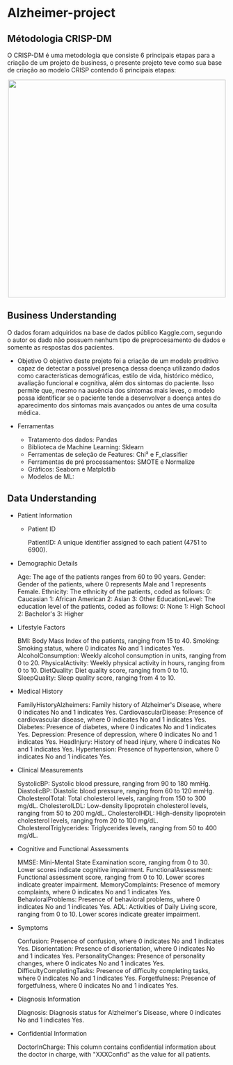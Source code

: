 # Alzheimer-project
## Métodologia CRISP-DM
O CRISP-DM é uma metodologia que consiste 6 principais etapas para a criação de um projeto de business, o presente projeto teve como sua base de criação ao modelo CRISP contendo 6 principais etapas:
<div align="center">
<img src="https://github.com/user-attachments/assets/0c9fb82d-15a3-43ce-9a8c-6dafce20b542" width="500px" />
</div>



## Business Understanding
O dados foram adquiridos na base de dados público Kaggle.com, segundo o autor os dado não possuem nenhum tipo de preprocesamento de dados e somente as respostas dos pacientes.

- Objetivo
  O objetivo deste projeto foi a criação de um modelo preditivo capaz de detectar a possível presença dessa doença utilizando dados como características demográficas, estilo de vida, histórico médico, avaliação funcional e cognitiva, além dos sintomas do paciente. Isso permite que, mesmo na ausência dos sintomas mais leves, o modelo possa identificar se o paciente tende a desenvolver a doença antes do aparecimento dos sintomas mais avançados ou antes de uma cosulta médica.

- Ferramentas
  - Tratamento dos dados: Pandas
  - Biblioteca de Machine Learning: Sklearn
  - Ferramentas de seleção de Features: Chi² e F_classifier 
  - Ferramentas de pré processamentos: SMOTE e Normalize
  - Gráficos: Seaborn e Matplotlib
  - Modelos de ML:
 
## Data Understanding
- Patient Information
  - Patient ID

    PatientID: A unique identifier assigned to each patient (4751 to 6900).

- Demographic Details

    Age: The age of the patients ranges from 60 to 90 years.
    Gender: Gender of the patients, where 0 represents Male and 1 represents Female.
    Ethnicity: The ethnicity of the patients, coded as follows:
    0: Caucasian
    1: African American
    2: Asian
    3: Other
    EducationLevel: The education level of the patients, coded as follows:
    0: None
    1: High School
    2: Bachelor's
    3: Higher

- Lifestyle Factors

    BMI: Body Mass Index of the patients, ranging from 15 to 40.
    Smoking: Smoking status, where 0 indicates No and 1 indicates Yes.
    AlcoholConsumption: Weekly alcohol consumption in units, ranging from 0 to 20.
    PhysicalActivity: Weekly physical activity in hours, ranging from 0 to 10.
    DietQuality: Diet quality score, ranging from 0 to 10.
    SleepQuality: Sleep quality score, ranging from 4 to 10.

- Medical History

    FamilyHistoryAlzheimers: Family history of Alzheimer's Disease, where 0 indicates No and 1 indicates Yes.
    CardiovascularDisease: Presence of cardiovascular disease, where 0 indicates No and 1 indicates Yes.
    Diabetes: Presence of diabetes, where 0 indicates No and 1 indicates Yes.
    Depression: Presence of depression, where 0 indicates No and 1 indicates Yes.
    HeadInjury: History of head injury, where 0 indicates No and 1 indicates Yes.
    Hypertension: Presence of hypertension, where 0 indicates No and 1 indicates Yes.

- Clinical Measurements

    SystolicBP: Systolic blood pressure, ranging from 90 to 180 mmHg.
    DiastolicBP: Diastolic blood pressure, ranging from 60 to 120 mmHg.
    CholesterolTotal: Total cholesterol levels, ranging from 150 to 300 mg/dL.
    CholesterolLDL: Low-density lipoprotein cholesterol levels, ranging from 50 to 200 mg/dL.
    CholesterolHDL: High-density lipoprotein cholesterol levels, ranging from 20 to 100 mg/dL.
    CholesterolTriglycerides: Triglycerides levels, ranging from 50 to 400 mg/dL.

- Cognitive and Functional Assessments

    MMSE: Mini-Mental State Examination score, ranging from 0 to 30. Lower scores indicate cognitive impairment.
    FunctionalAssessment: Functional assessment score, ranging from 0 to 10. Lower scores indicate greater impairment.
    MemoryComplaints: Presence of memory complaints, where 0 indicates No and 1 indicates Yes.
    BehavioralProblems: Presence of behavioral problems, where 0 indicates No and 1 indicates Yes.
    ADL: Activities of Daily Living score, ranging from 0 to 10. Lower scores indicate greater impairment.

- Symptoms

    Confusion: Presence of confusion, where 0 indicates No and 1 indicates Yes.
    Disorientation: Presence of disorientation, where 0 indicates No and 1 indicates Yes.
    PersonalityChanges: Presence of personality changes, where 0 indicates No and 1 indicates Yes.
    DifficultyCompletingTasks: Presence of difficulty completing tasks, where 0 indicates No and 1 indicates Yes.
    Forgetfulness: Presence of forgetfulness, where 0 indicates No and 1 indicates Yes.

- Diagnosis Information

    Diagnosis: Diagnosis status for Alzheimer's Disease, where 0 indicates No and 1 indicates Yes.

- Confidential Information

    DoctorInCharge: This column contains confidential information about the doctor in charge, with "XXXConfid" as the value for all patients.

